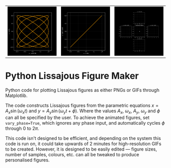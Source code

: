 <table align="center">
  <tr>
    <td><img src="Images/SL-1-1.25-1-1-0.png" width="250" /></td>
    <td><img src="Images/AL-1-1-1-1-1.5707963267948966-False-True-False-200-20.gif" width="250" /></td>
    <td><img src="Images/LW-1-1.5-1-1-0-True-True-True-200-20.gif" width="250" /></td>
  </tr>
</table>

# Python Lissajous Figure Maker
Python code for plotting Lissajous figures as either PNGs or GIFs through Matplotlib.

The code constructs Lissajous figures from the parametric equations $x = A_x \sin (\omega_x t)$ and $y = A_y \sin (\omega_y t + \phi)$. Where the values $A_x$, $\omega_x$, $A_y$, $\omega_y$ and $\phi$ can all be specified by the user. To achieve the animated figures, set `vary_phase=True`, which ignores any phase input, and automatically cycles $\phi$ through $0$ to $2 \pi$.

This code isn't designed to be efficient, and depending on the system this code is run on, it could take upwards of 2 minutes for high-resolution GIFs to be created. However, it is designed to be easily edited &mdash; figure sizes, number of samples, colours, etc. can all be tweaked to produce personalised figures.


